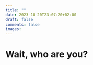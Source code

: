 ```yaml
---
title: ""
date: 2023-10-20T23:07:20+02:00
draft: false
comments: false
images:
---
```


# Wait, who are you?

